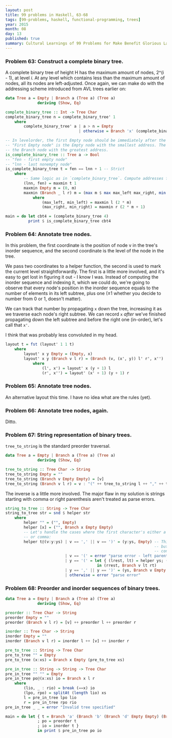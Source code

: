 ```yaml
---
layout: post
title: 99 problems in Haskell, 63-68
tags: [99-problems, haskell, functional-programming, trees]
year: 2015
month: 08
day: 13
published: true
summary: Cultural Learnings of 99 Problems for Make Benefit Glorious Language of Haskell
---
```


### Problem 63: Construct a complete binary tree.

A complete binary tree of height H has the maximum amount of nodes, 2^(i - 1), at level
_i_. At any level which contains less than the maximum amount of nodes, all its nodes are
left-adjusted. Once again, we can make do with the addressing scheme introduced from AVL
trees earlier on:

```haskell
data Tree a = Empty | Branch a (Tree a) (Tree a)
              deriving (Show, Eq)

complete_binary_tree :: Int -> Tree Char
complete_binary_tree n = complete_binary_tree' 1
    where
        complete_binary_tree' a | a > n = Empty
                                | otherwise = Branch 'x' (complete_binary_tree' (2 * a)) (complete_binary_tree' (2 * a + 1))

-- In levelorder, the first Empty node should be immediately after the last non-Empty.
-- "First Empty node" is the Empty node with the smallest address. The "last non-Empty" is
-- the Branch node with the greatest address.
is_complete_binary_tree :: Tree a -> Bool
-- "fen - first empty node"
-- "lnn - last nonempty node"
is_complete_binary_tree t = fen == lnn + 1 -- Strict
    where
        -- Same logic as in `complete_binary_tree`. Compute addresses from the root:
        (lnn, fen) = maxmin t 1
        maxmin Empty m = (0, m)
        maxmin (Branch _ l r) m = (max m $ max max_left max_right, min min_left min_right)
            where
                (max_left, min_left) = maxmin l (2 * m)
                (max_right, min_right) = maxmin r (2 * m + 1)

main = do let cbt4 = (complete_binary_tree 4)
          print $ is_complete_binary_tree cbt4
```

### Problem 64: Annotate tree nodes.

In this problem, the first coordinate is the position of node v in the tree's inorder
sequence, and the second coordinate is the level of the node in the tree.

We pass two coordinates to a helper function, the second is used to mark the current level
straightforwardly. The first is a little more involved, and it's easy to get lost in
figuring it out - I know I was. Instead of computing the inorder sequence and indexing it,
which we could do, we're going to observe that every node's position in the inorder
sequence equals to the number of elements in its left subtree, plus one (±1 whether you
decide to number from 0 or 1, doesn't matter).

We can track that number by propagating `x` down the tree, increasing it as we traverse
each node's right subtree. We can record `x` _after_ we've finished propagating down the
left subtree and before the right one (in-order), let's call that `x'`.

I think that was probably less convoluted in my head.

```haskell
layout t = fst (layout' 1 1 t)
    where
        layout' x y Empty = (Empty, x)
        layout' x y (Branch v l r) = (Branch (v, (x', y)) l' r', x'')
            where
                (l', x') = layout' x (y + 1) l
                (r', x'') = layout' (x' + 1) (y + 1) r
```

### Problem 65: Annotate tree nodes.

An alternative layout this time. I have no idea what are the rules (yet).

### Problem 66: Annotate tree nodes, again.

Ditto.

### Problem 67: String representation of binary trees.

`tree_to_string` is the standard preorder traversal.

```haskell
data Tree a = Empty | Branch a (Tree a) (Tree a)
              deriving (Show, Eq)

tree_to_string :: Tree Char -> String
tree_to_string Empty = ""
tree_to_string (Branch v Empty Empty) = [v]
tree_to_string (Branch v l r) = v : "(" ++ tree_to_string l ++ "," ++ tree_to_string r ++ ")"
```

The inverse is a little more involved. The major flaw in my solution is strings starting
with comma or right parenthesis aren't treated as parse errors.

```haskell
string_to_tree :: String -> Tree Char
string_to_tree str = snd $ helper str
    where
        helper "" = ("", Empty)
        helper [x] = ("", Branch x Empty Empty)
        -- Let's handle the cases where the first character's either a parenthesis
        -- or comma:
        helper t@(v:y:ys) | v == ',' || v == ')' = (y:ys, Empty) -- This should be a parse error,
                                                                 -- but the lookahead
                                                                 -- confuses me
                          | v == '(' = error "parse error - left parenthesis before value"
                          | y == '(' = let { (lrest, lt) = helper ys; (rrest, rt) = helper lrest }
                                        in (rrest, Branch v lt rt)
                          | y == ',' || y == ')' = (ys, Branch v Empty Empty)
                          | otherwise = error "parse error"
```

### Problem 68: Preorder and inorder sequences of binary trees.

```haskell
data Tree a = Empty | Branch a (Tree a) (Tree a)
              deriving (Show, Eq)

preorder :: Tree Char -> String
preorder Empty = ""
preorder (Branch v l r) = [v] ++ preorder l ++ preorder r

inorder :: Tree Char -> String
inorder Empty = ""
inorder (Branch v l r) = inorder l ++ [v] ++ inorder r

pre_to_tree :: String -> Tree Char
pre_to_tree "" = Empty
pre_to_tree (x:xs) = Branch x Empty (pre_to_tree xs)

pre_in_tree :: String -> String -> Tree Char
pre_in_tree "" "" = Empty
pre_in_tree po@(x:xs) io = Branch x l r
    where
        (lio, _ : rio) = break (==x) io
        (lpo, rpo) = splitAt (length lio) xs
        l = pre_in_tree lpo lio
        r = pre_in_tree rpo rio
pre_in_tree _ _ = error "Invalid tree specified"

main = do let { t = Branch 'a' (Branch 'b' (Branch 'd' Empty Empty) (Branch 'e' Empty Empty)) Empty
              ; po = preorder t
              ; io = inorder t }
              in print $ pre_in_tree po io
```
